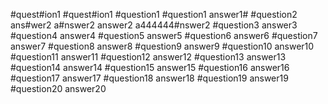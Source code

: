 #quest#ion1
#quest#ion1
#question1
#question1
answer1#
#question2
ans#wer2
a#nswer2
answer2
a444444#nswer2
#question3
answer3
#question4
answer4
#question5
answer5
#question6
answer6
#question7
answer7
#question8
answer8
#question9
answer9
#question10
answer10
#question11
answer11
#question12
answer12
#question13
answer13
#question14
answer14
#question15
answer15
#question16
answer16
#question17
answer17
#question18
answer18
#question19
answer19
#question20
answer20
